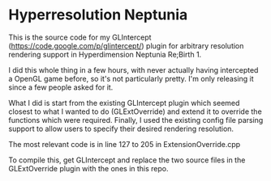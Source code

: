 # Hyperresolution Neptunia

This is the source code for my GLIntercept (https://code.google.com/p/glintercept/) plugin for arbitrary resolution rendering support in Hyperdimension Neptunia Re;Birth 1.

I did this whole thing in a few hours, with never actually having intercepted a OpenGL game before, so it's not particularly pretty. I'm only releasing it since a few people asked for it.

What I did is start from the existing GLIntercept plugin which seemed closest to what I wanted to do (GLExtOverride) and extend it to override the functions which were required. Finally, I used the existing config file parsing support to allow users to specify their desired rendering resolution.

The most relevant code is in line 127 to 205 in ExtensionOverride.cpp

To compile this, get GLIntercept and replace the two source files in the GLExtOverride plugin with the ones in this repo.
